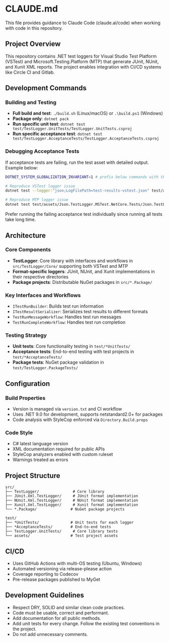 # CLAUDE.md

This file provides guidance to Claude Code (claude.ai/code) when working with code in this repository.

## Project Overview

This repository contains .NET test loggers for Visual Studio Test Platform (VSTest) and Microsoft.Testing.Platform (MTP) that generate JUnit, NUnit, and Xunit XML reports. The project enables integration with CI/CD systems like Circle CI and Gitlab.

## Development Commands

### Building and Testing

- **Full build and test**: `./build.sh` (Linux/macOS) or `.\build.ps1` (Windows)
- **Package only**: `dotnet pack`
- **Run specific unit test**: `dotnet test test/TestLogger.UnitTests/TestLogger.UnitTests.csproj`
- **Run specific acceptance test**: `dotnet test test/TestLogger.AcceptanceTests/TestLogger.AcceptanceTests.csproj`

### Debugging Acceptance Tests

If acceptance tests are failing, run the test asset with detailed output. Example below:

```sh
DOTNET_SYSTEM_GLOBALIZATION_INVARIANT=1 # prefix below commands with this on Linux

# Reproduce VSTest logger issue
dotnet test --logger:"json;LogFilePath=test-results-vstest.json" test/assets/Json.TestLogger.MSTest.NetCore.Tests/Json.TestLogger.MSTest.NetCore.Tests.csproj

# Reproduce MTP logger issue
dotnet test test/assets/Json.TestLogger.MSTest.NetCore.Tests/Json.TestLogger.MSTest.NetCore.Tests.csproj -p:IsMTP=true -- --report-spekt-json --report-spekt-json test-results-mtp.json
```

Prefer running the failing acceptance test individually since running all tests
take long time.

## Architecture

### Core Components

- **TestLogger**: Core library with interfaces and workflows in `src/TestLogger/Core/` supporting both VSTest and MTP
- **Format-specific loggers**: JUnit, NUnit, and Xunit implementations in their respective directories
- **Package projects**: Distributable NuGet packages in `src/*.Package/`

### Key Interfaces and Workflows

- `ITestRunBuilder`: Builds test run information
- `ITestResultSerializer`: Serializes test results to different formats
- `TestRunMessageWorkflow`: Handles test run messages
- `TestRunCompleteWorkflow`: Handles test run completion

### Testing Strategy

- **Unit tests**: Core functionality testing in `test/*UnitTests/`
- **Acceptance tests**: End-to-end testing with test projects in `test/*AcceptanceTests/`
- **Package tests**: NuGet package validation in `test/TestLogger.PackageTests/`

## Configuration

### Build Properties

- Version is managed via `version.txt` and CI workflow
- Uses .NET 9.0 for development, supports netstandard2.0+ for packages
- Code analysis with StyleCop enforced via `Directory.Build.props`

### Code Style

- C# latest language version
- XML documentation required for public APIs
- StyleCop analyzers enabled with custom ruleset
- Warnings treated as errors

## Project Structure

```
src/
├── TestLogger/               # Core library
├── JUnit.Xml.TestLogger/     # JUnit format implementation
├── NUnit.Xml.TestLogger/     # NUnit format implementation
├── Xunit.Xml.TestLogger/     # Xunit format implementation
└── *.Package/               # NuGet package projects

test/
├── *UnitTests/              # Unit tests for each logger
├── *AcceptanceTests/        # End-to-end tests
├── TestLogger.UnitTests/     # Core library tests
└── assets/                  # Test project assets
```

## CI/CD

- Uses GitHub Actions with multi-OS testing (Ubuntu, Windows)
- Automated versioning via release-please action
- Coverage reporting to Codecov
- Pre-release packages published to MyGet

## Development Guidelines

- Respect DRY, SOLID and similar clean code practices.
- Code must be usable, correct and performant.
- Add documentation for all public methods.
- Add unit tests for every change. Follow the existing test conventions in the project.
- Do not add unnecessary comments.
